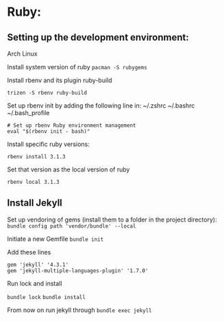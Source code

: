 # Ruby:

## Setting up the development environment:

Arch Linux

Install system version of ruby
`pacman -S rubygems`

Install rbenv and its plugin ruby-build

`trizen -S rbenv ruby-build`

Set up rbenv init by adding the following line in:
~/.zshrc
~/.bashrc
~/.bash_profile


```
# Set up rbenv Ruby environment management
eval "$(rbenv init - bash)"
```

Install specific ruby versions:

`rbenv install 3.1.3`

Set that version as the local version of ruby

`rbenv local 3.1.3`



## Install Jekyll

Set up vendoring of gems (install them to a folder in the project directory):
`bundle config path 'vendor/bundle' --local`


Initiate a new Gemfile
`bundle init`


Add these lines

```
gem 'jekyll' '4.3.1'
gem 'jekyll-multiple-languages-plugin' '1.7.0'

```


Run lock and install

`bundle lock`
`bundle install`


From now on run jekyll through `bundle exec jekyll`

